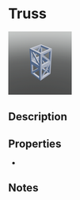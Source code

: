 # Truss

![Truss](../Cropped_Blocks/Building_Blocks/Truss.png)

## Description
<!-- Write a description for this block -->

## Properties
- <!-- List block properties here -->

## Notes
<!-- Any extra notes -->
